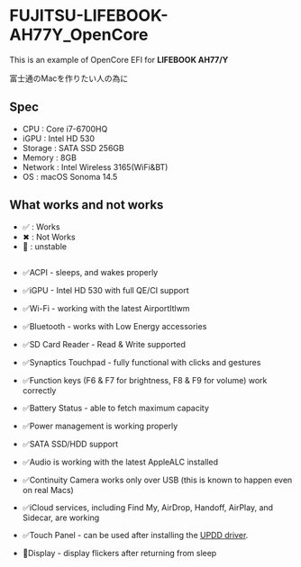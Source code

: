# FUJITSU-LIFEBOOK-AH77Y_OpenCore
This is an example of OpenCore EFI for **LIFEBOOK AH77/Y**

富士通のMacを作りたい人の為に

## Spec
- CPU : Core i7-6700HQ
- iGPU : Intel HD 530
- Storage : SATA SSD 256GB
- Memory : 8GB
- Network : Intel Wireless 3165(WiFi&BT)
- OS : macOS Sonoma 14.5

## What works and not works
- ✅ : Works
- ✖ : Not Works
- 🤔 : unstable
## 

- ✅ACPI - sleeps, and wakes properly
- ✅iGPU - Intel HD 530 with full QE/CI support
- ✅Wi-Fi - working with the latest AirportItlwm
- ✅Bluetooth - works with Low Energy accessories
- ✅SD Card Reader - Read & Write supported
- ✅Synaptics Touchpad - fully functional with clicks and gestures
- ✅Function keys (F6 & F7 for brightness, F8 & F9 for volume) work correctly
- ✅Battery Status - able to fetch maximum capacity
- ✅Power management is working properly
- ✅SATA SSD/HDD support
- ✅Audio is working with the latest AppleALC installed
- ✅Continuity Camera works only over USB (this is known to happen even on real Macs)
- ✅iCloud services, including Find My, AirDrop, Handoff, AirPlay, and Sidecar, are working
- ✅Touch Panel - can be used after installing the [UPDD driver](https://www.touch-base.com/drivers).

- 🤔Display - display flickers after returning from sleep
